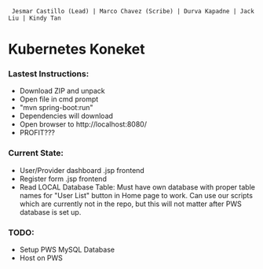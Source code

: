 
```
 Jesmar Castillo (Lead) | Marco Chavez (Scribe) | Durva Kapadne | Jack Liu | Kindy Tan
```
# Kubernetes Koneket

### Lastest Instructions:
- Download ZIP and unpack
- Open file in cmd prompt
- "mvn spring-boot:run"
- Dependencies will download
- Open browser to http://localhost:8080/
- PROFIT???

### Current State:
- User/Provider dashboard .jsp frontend
- Register form .jsp frontend
- Read LOCAL Database Table: Must have own database with proper table names for "User List" button in Home page to work. Can use our scripts which are currently not in the repo, but this will not matter after PWS database is set up.

### TODO:
- Setup PWS MySQL Database
- Host on PWS
